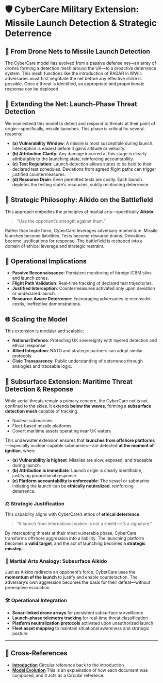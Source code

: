 # 🛡️ CyberCare Military Extension: Missile Launch Detection & Strategic Deterrence

## 📡 From Drone Nets to Missile Launch Detection

The CyberCare model has evolved from a passive defense net—an array of drones forming a detection mesh around the UK—to a proactive deterrence system. This mesh functions like the introduction of RADAR in WWII: adversaries must first negotiate the net before any effective strike is possible. Once a threat is identified, an appropriate and proportionate response can be deployed.

## 🚀 Extending the Net: Launch-Phase Threat Detection

We now extend this model to detect and respond to threats at their point of origin—specifically, missile launches. This phase is critical for several reasons:

- **(a) Vulnerability Window**: A missile is most susceptible during launch. Interception is easiest before it gains altitude or velocity.
- **(b) Attribution Clarity**: Any damage incurred at this stage is clearly attributable to the launching state, reinforcing accountability.
- **(c) Test Regulation**: Launch detection allows states to be held to their declared test schedules. Deviations from agreed flight paths can trigger justified countermeasures.
- **(d) Resource Drain**: Even permitted tests are costly. Each launch depletes the testing state's resources, subtly reinforcing deterrence.

## 🥋 Strategic Philosophy: Aikido on the Battlefield

This approach embodies the principles of martial arts—specifically **Aikido**:

> “Use the opponent’s strength against them.”

Rather than brute force, CyberCare leverages adversary momentum. Missile launches become liabilities. Tests become resource drains. Deviations become justifications for response. The battlefield is reshaped into a domain of ethical leverage and strategic restraint.

## 🔄 Operational Implications

- **Passive Reconnaissance**: Persistent monitoring of foreign ICBM silos and launch zones.
- **Flight Path Validation**: Real-time tracking of declared test trajectories.
- **Justified Interception**: Countermeasures activated only upon deviation or undeclared launch.
- **Resource-Aware Deterrence**: Encouraging adversaries to reconsider costly, ineffective demonstrations.

## 🌐 Scaling the Model

This extension is modular and scalable:

- **National Defense**: Protecting UK sovereignty with layered detection and ethical response.
- **Allied Integration**: NATO and strategic partners can adopt similar protocols.
- **Civic Transparency**: Public understanding of deterrence through analogies and traceable logic.

## 🌊 Subsurface Extension: Maritime Threat Detection & Response

While aerial threats remain a primary concern, the CyberCare net is not confined to the skies. It extends **below the waves**, forming a **subsurface detection mesh** capable of tracking:

- Nuclear submarines
- Fleet-based missile platforms
- Covert maritime assets operating near UK waters

This underwater extension ensures that **launches from offshore platforms**—especially nuclear-capable submarines—are detected **at the moment of ignition**, when:

- **(a) Vulnerability is highest**: Missiles are slow, exposed, and traceable during launch.
- **(b) Attribution is immediate**: Launch origin is clearly identifiable, justifying proportional response.
- **(c) Platform accountability is enforceable**: The vessel or submarine initiating the launch can be **ethically neutralized**, reinforcing deterrence.

### ⚖️ Strategic Justification

This capability aligns with CyberCare’s ethos of **ethical deterrence**:

> “A launch from international waters is not a shield—it’s a signature.”

By intercepting threats at their most vulnerable phase, CyberCare transforms offshore aggression into a liability. The launching platform becomes a **valid target**, and the act of launching becomes a **strategic misstep**.

### 🧠 Martial Arts Analogy: Subsurface Aikido

Just as Aikido redirects an opponent’s force, CyberCare uses the **momentum of the launch** to justify and enable counteraction. The adversary’s own aggression becomes the basis for their defeat—without preemptive escalation.

### 🛠️ Operational Integration

- **Sonar-linked drone arrays** for persistent subsurface surveillance
- **Launch-phase telemetry tracking** for real-time threat classification
- **Platform neutralization protocols** activated upon unauthorized launch
- **Fleet asset mapping** to maintain situational awareness and strategic posture

---

##  🔗 Cross-References

- [**Introduction**](./introduction.md) Circular reference back to the introduction
- [**Model Evolution**](./evolution.md) This is an explaination of how each document was composed, and it acts as a Circular reference.
